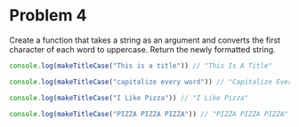 # Problem 4

Create a function that takes a string as an argument and converts the first character of each word to uppercase. Return
the newly formatted string.

```js
console.log(makeTitleCase("This is a title")) // "This Is A Title"

console.log(makeTitleCase("capitalize every word")) // "Capitalize Every Word"

console.log(makeTitleCase("I Like Pizza")) // "I Like Pizza"

console.log(makeTitleCase("PIZZA PIZZA PIZZA")) // "PIZZA PIZZA PIZZA"
```